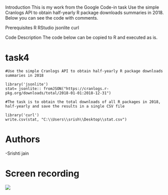 Introduction
This is my work from the Google Code-in task Use the simple Cranlogs API to obtain half-yearly R package downloads summaries in 2018.
Below you can see the code with comments.

Prerequisites
R
RStudio
jsonlite
curl


Code Description
The code below can be copied to R and executed as is.

# task4

```
#Use the simple Cranlogs API to obtain half-yearly R package downloads summaries in 2018

library('jsonlite')
stat= jsonlite:: fromJSON("https://cranlogs.r-pkg.org/downloads/total/2018-01-01:2018-12-31")

#The task is to obtain the total downloads of all R packages in 2018, half-yearly and save the results in a single CSV file

library('curl')
write.csv(stat, "C:\\Users\\srish\\Desktop\\stat.csv")

```
# Authors 
-Srishti jain

# Screen recording

![](http://g.recordit.co/cmSlmVxzqO.gif)
